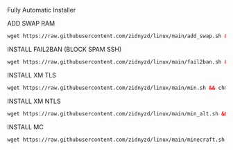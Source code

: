 Fully Automatic Installer

 ADD SWAP RAM
  ```html
 wget https://raw.githubusercontent.com/zidnyzd/linux/main/add_swap.sh && chmod +x add_swap.sh && ./add_swap.sh
 ```
 
 INSTALL FAIL2BAN (BLOCK SPAM SSH)
  ```html
 wget https://raw.githubusercontent.com/zidnyzd/linux/main/fail2ban.sh && chmod +x fail2ban.sh && ./fail2ban.sh
 ```

  INSTALL XM TLS
  ```html
 wget https://raw.githubusercontent.com/zidnyzd/linux/main/min.sh && chmod +x min.sh && ./min.sh
 ```

  INSTALL XM NTLS
  ```html
 wget https://raw.githubusercontent.com/zidnyzd/linux/main/min_alt.sh && chmod +x min_alt.sh && ./min_alt.sh
 ```

   INSTALL MC
  ```html
 wget https://raw.githubusercontent.com/zidnyzd/linux/main/minecraft.sh && chmod +x minecraft.sh && ./minecraft.sh
 ```